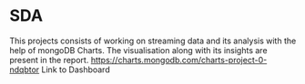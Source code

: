 # SDA
This projects consists of working on streaming data and its analysis with the help of mongoDB Charts. The visualisation along with 
its insights are present in the report.
  https://charts.mongodb.com/charts-project-0-ndqbtor
  Link to Dashboard 
